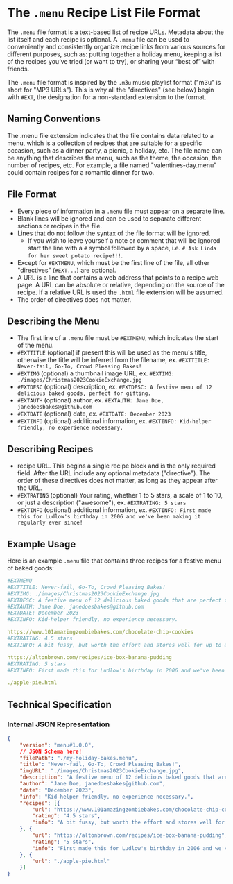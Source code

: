 # The `.menu` Recipe List File Format

The `.menu` file format is a text-based list of recipe URLs. Metadata about the list itself and each recipe is optional. A `.menu` file can be used to conveniently and consistently organize recipe links from various sources for different purposes, such as: putting together a holiday menu, keeping a list of the recipes you’ve tried (or want to try), or sharing your “best of” with friends.

The `.menu` file format is inspired by the `.m3u` music playlist format ("m3u" is short for "MP3 URLs"). This is why all the "directives" (see below) begin with `#EXT`, the designation for a non-standard extension to the format.

## Naming Conventions

The .menu file extension indicates that the file contains data related to a menu, which is a collection of recipes that are suitable for a specific occasion, such as a dinner party, a picnic, a holiday, etc. The file name can be anything that describes the menu, such as the theme, the occasion, the number of recipes, etc. For example, a file named "valentines-day.menu" could contain recipes for a romantic dinner for two.

## File Format

* Every piece of information in a `.menu` file must appear on a separate line.
* Blank lines will be ignored and can be used to separate different sections or recipes in the file.
* Lines that do not follow the syntax of the file format will be ignored.
    * If you wish to leave yourself a note or comment that will be ignored start the line with a `#` symbol followed by a space, i.e. `# Ask Linda for her sweet potato recipe!!!`.
* Except for `#EXTMENU`, which must be the first line of the file, all other "directives" (`#EXT...`) are optional.
* A URL is a line that contains a web address that points to a recipe web page. A URL can be absolute or relative, depending on the source of the recipe. If a relative URL is used the `.html` file extension will be assumed.
* The order of directives does not matter.

## Describing the Menu

* The first line of a `.menu` file must be `#EXTMENU`, which indicates the start of the menu.
* `#EXTTITLE` (optional) if present this will be used as the menu's title, otherwise the title will be inferred from the filename, ex. `#EXTTITLE: Never-fail, Go-To, Crowd Pleasing Bakes!`
* `#EXTIMG` (optional) a thumbnail image URL, ex. `#EXTIMG: ./images/Christmas2023CookieExchange.jpg`
* `#EXTDESC` (optional) description, ex. `#EXTDESC: A festive menu of 12 delicious baked goods, perfect for gifting.`
* `#EXTAUTH` (optional) author, ex. `#EXTAUTH: Jane Doe, janedoesbakes@github.com`
* `#EXTDATE` (optional) date, ex. `#EXTDATE: December 2023`
* `#EXTINFO` (optional) additional information, ex. `#EXTINFO: Kid-helper friendly, no experience necessary.`

## Describing Recipes

* recipe URL. This begins a single recipe block and is the only required field. After the URL include any optional metadata ("directive"). The order of these directives does not matter, as long as they appear after the URL.
* `#EXTRATING` (optional) Your rating, whether 1 to 5 stars, a scale of 1 to 10, or just a description ("awesome"), ex. `#EXTRATING: 5 stars`
* `#EXTINFO` (optional) additional information, ex. `#EXTINFO: First made this for Ludlow's birthday in 2006 and we've been making it regularly ever since!`

## Example Usage

Here is an example `.menu` file that contains three recipes for a festive menu of baked goods:

```yaml
#EXTMENU
#EXTTITLE: Never-fail, Go-To, Crowd Pleasing Bakes!
#EXTIMG: ./images/Christmas2023CookieExchange.jpg
#EXTDESC: A festive menu of 12 delicious baked goods that are perfect for gifting. From cookies and cakes to pies and breads, recipes that'll fill your home with holiday smells no one can resist.
#EXTAUTH: Jane Doe, janedoesbakes@github.com
#EXTDATE: December 2023
#EXTINFO: Kid-helper friendly, no experience necessary.

https://www.101amazingzombiebakes.com/chocolate-chip-cookies
#EXTRATING: 4.5 stars
#EXTINFO: A bit fussy, but worth the effort and stores well for up to a week.

https://altonbrown.com/recipes/ice-box-banana-pudding
#EXTRATING: 5 stars
#EXTINFO: First made this for Ludlow's birthday in 2006 and we've been making it regularly ever since!

./apple-pie.html

```

## Technical Specification

### Internal JSON Representation

```json
{
    "version": "menu#1.0.0",
    // JSON Schema here!
    "filePath": "./my-holiday-bakes.menu",
    "title": "Never-fail, Go-To, Crowd Pleasing Bakes!",
    "imgURL": "./images/Christmas2023CookieExchange.jpg",
    "description": "A festive menu of 12 delicious baked goods that are perfect for gifting. From cookies and cakes to pies and breads, recipes that'll fill your home with holiday smells no one can resist.",
    "author": "Jane Doe, janedoesbakes@github.com",
    "date": "December 2023",
    "info": "Kid-helper friendly, no experience necessary.",
    "recipes": [{
        "url": "https://www.101amazingzombiebakes.com/chocolate-chip-cookies",
        "rating": "4.5 stars",
        "info": "A bit fussy, but worth the effort and stores well for up to a week."
    }, {
        "url": "https://altonbrown.com/recipes/ice-box-banana-pudding",
        "rating": "5 stars",
        "info": "First made this for Ludlow's birthday in 2006 and we've been making it regularly ever since!"
    }, {
        "url": "./apple-pie.html"
    }]
}
```
